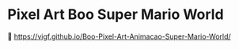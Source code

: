 # Pixel Art Boo Super Mario World
🚀 https://vigf.github.io/Boo-Pixel-Art-Animacao-Super-Mario-World/
